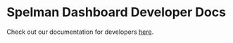 # Spelman Dashboard Developer Docs

Check out our documentation for developers [here](https://github.com/Spelman-College).